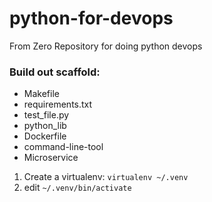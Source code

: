 # python-for-devops
From Zero Repository for doing python devops

### Build out scaffold:

* Makefile
* requirements.txt
* test_file.py
* python_lib
* Dockerfile
* command-line-tool
* Microservice

1. Create a virtualenv: `virtualenv ~/.venv`
2. edit `~/.venv/bin/activate`
